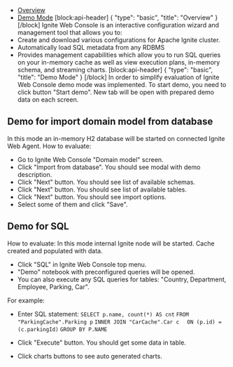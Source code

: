 * [Overview](#overview)
* [Demo Mode](#demo-mode)
[block:api-header]
{
  "type": "basic",
  "title": "Overview"
}
[/block]
Ignite Web Console is an interactive configuration wizard and management tool that allows you to:
* Create and download various configurations for Apache Ignite cluster.
* Automatically load SQL metadata from any RDBMS
* Provides management capabilities which allow you to run SQL queries
 on your in-memory cache as well as view execution plans, in-memory schema, and streaming charts.
[block:api-header]
{
  "type": "basic",
  "title": "Demo Mode"
}
[/block]
In order to simplify evaluation of Ignite Web Console demo mode was implemented.
To start demo, you need to click button "Start demo". New tab will be open with prepared demo data on each screen.

## Demo for import domain model from database
In this mode an in-memory H2 database will be started on connected Ignite Web Agent.
How to evaluate:
  * Go to Ignite Web Console "Domain model" screen.
  * Click "Import from database". You should see modal with demo description.
  * Click "Next" button. You should see list of available schemas.
  * Click "Next" button. You should see list of available tables.
  * Click "Next" button. You should see import options.
  * Select some of them and click "Save".

## Demo for SQL
How to evaluate:
In this mode internal Ignite node will be started. Cache created and populated with data.
 * Click "SQL" in Ignite Web Console top menu.
 * "Demo" notebook with preconfigured queries will be opened.
 * You can also execute any SQL queries for tables: "Country, Department, Employee, Parking, Car".

For example:
 * Enter SQL statement:
`SELECT p.name, count(*) AS cnt`
`FROM "ParkingCache".Parking p`
`INNER JOIN "CarCache".Car c`
`  ON (p.id) = (c.parkingId)`
`GROUP BY P.NAME`

 * Click "Execute" button. You should get some data in table.
 * Click charts buttons to see auto generated charts.